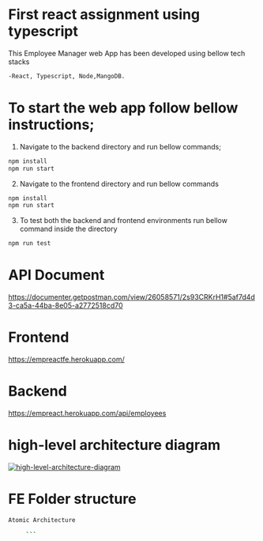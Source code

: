 # First react assignment using typescript

This Employee Manager web App has been developed using bellow tech stacks

```bash
-React, Typescript, Node,MangoDB.
 ```
 
# To start the web app follow bellow instructions;
 
 
 1. Navigate to the backend directory and run bellow commands;
 ```bash
 npm install
 npm run start
 ```

 2. Navigate to the frontend directory and run bellow commands
 ```bash
npm install
npm run start
```
3. To test both the backend and frontend environments run bellow command inside the directory
```bash
npm run test
```

# API Document

https://documenter.getpostman.com/view/26058571/2s93CRKrH1#5af7d4d3-ca5a-44ba-8e05-a2772518cd70


# Frontend

https://empreactfe.herokuapp.com/


# Backend

https://empreact.herokuapp.com/api/employees


# high-level architecture diagram 

<a href="https://ibb.co/PCkygHc"><img src="https://i.ibb.co/zfdgZvX/high-level-architecture-diagram.png" alt="high-level-architecture-diagram" border="0"></a>


# FE Folder structure

```bash
Atomic Architecture
     
     ```
  

